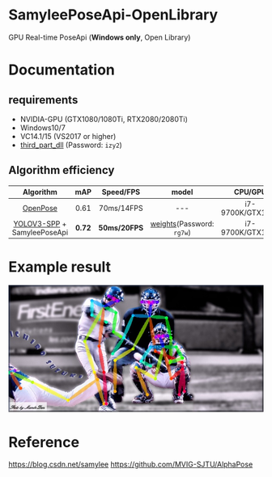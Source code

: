# SamyleePoseApi-OpenLibrary
GPU Real-time PoseApi (**Windows only**, Open Library)

# Documentation
## requirements
* NVIDIA-GPU (GTX1080/1080Ti, RTX2080/2080Ti)
* Windows10/7
* VC14.1/15 (VS2017 or higher)
* [third_part_dll](https://pan.baidu.com/s/12OXitndIZf-s8gWs2kl1jw) (Password: `izy2`)

## Algorithm efficiency
|Algorithm|mAP|Speed/FPS|model|CPU/GPU|
|:------:|:------:|:------:|:------:|:------:|
|[OpenPose](https://github.com/CMU-Perceptual-Computing-Lab/openpose)|0.61|70ms/14FPS|---|i7-9700K/GTX1080|
|[YOLOV3-SPP](https://github.com/pjreddie/darknet) + SamyleePoseApi|**0.72**|**50ms/20FPS**|[weights](https://pan.baidu.com/s/1DtfEOWKll4EsI-K9n7yd0A)(Password: `rg7w`)|i7-9700K/GTX1080 |


# Example result
![](imgs/demo.jpg)  

# Reference
https://blog.csdn.net/samylee
https://github.com/MVIG-SJTU/AlphaPose

